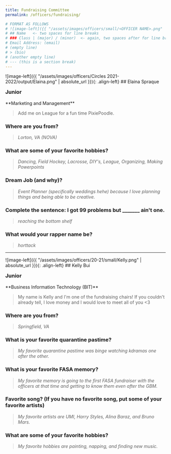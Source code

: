 ```yaml
---
title: Fundraising Committee
permalink: /officers/fundraising/

# FORMAT AS FOLLOWS
# ![image-left]({{ "/assets/images/officers/small/<OFFICER NAME>.png" | absolute_url }}){: .align-left}
# ## Name   <- two spaces for line breaks
# ### Class | (major) / (minor)  <- again, two spaces after for line breaks
# Email Address: (email)
# (empty line)
# > (bio)
# (another empty line)
# --- (this is a section break)
---
```

<div id="Elaina"></div>
![image-left]({{ "/assets/images/officers/Circles 2021-2022/output/Elaina.png" | absolute_url }}){: .align-left}
## Elaina Spraque
<p style="margin-bottom: 0.45em; padding: 0">
<a href="https://www.instagram.com/laina560/" style="margin: 0; padding: 0"><i class="fa fa-2x fa-fw fa-instagram" style="color: #494e48"></i></a>
<a href="mailto:laina560@vt.edu" style="margin: 0; padding: 0"><i class="fa fa-2x fa-fw fa-envelope" style="color: #494e48"></i></a></p>
<h3 style="margin-top: 0">Junior</h3>
**Marketing and Management**  

> Add me on League for a fun time PixiePoodle.

### **Where are you from?**
> *Lorton, VA (NOVA)*

### **What are some of your favorite hobbies?**

> *Dancing, Field Hockey, Lacrosse, DIY's, League, Organizing, Making Powerpoints*

### **Dream Job (and why)?**

> *Event Planner (specifically weddings hehe) because I love planning things and being able to be creative.*

### **Complete the sentence: I got 99 problems but _______ ain't one.**

> *reaching the bottom shelf*

### **What would your rapper name be?**

> *$hort$tack*

---
<div id="Kelly"></div>
![image-left]({{ "/assets/images/officers/20-21/small/Kelly.png" | absolute_url }}){: .align-left}
## Kelly Bui
<p style="margin-bottom: 0.45em; padding: 0">
<a href="https://www.instagram.com/kkbui11/" style="margin: 0; padding: 0"><i class="fa fa-2x fa-fw fa-instagram" style="color: #494e48"></i></a>
<a href="mailto:kkbui11@vt.edu" style="margin: 0; padding: 0"><i class="fa fa-2x fa-fw fa-envelope" style="color: #494e48"></i></a></p>
<h3 style="margin-top: 0">Junior</h3>
**Business Information Technology (BIT)**

> My name is Kelly and I'm one of the fundraising chairs! If you couldn't already tell, I love money and I would love to meet all of you <3

### **Where are you from?**
> *Springfield, VA*

### **What is your favorite quarantine pastime?**

> *My favorite quarantine pastime was binge watching kdramas one after the other.*

### **What is your favorite FASA memory?**

> *My favorite memory is going to the first FASA fundraiser with the officers at that time and getting to know them even after the GBM.*

### **Favorite song? (If you have no favorite song, put some of your favorite artists)**

> *My favorite artists are UMI, Harry Styles, Alina Baraz, and Bruno Mars.*

### **What are some of your favorite hobbies?**

> *My favorite hobbies are painting, napping, and finding new music.*
